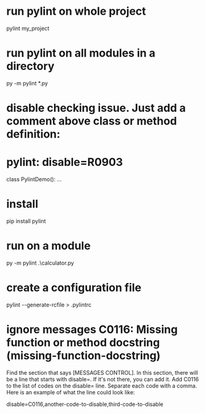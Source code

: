# run pylint on whole project
pylint my_project

# run pylint on all modules in a directory
py -m pylint *.py

# disable checking issue. Just add a comment above class or method definition:
# pylint: disable=R0903
class PylintDemo():
...

# install
pip install pylint

# run on a module
py -m pylint .\calculator.py

# create a configuration file
pylint --generate-rcfile > .pylintrc

# ignore messages C0116: Missing function or method docstring (missing-function-docstring)
Find the section that says [MESSAGES CONTROL]. In this section, there will be a line that starts with disable=. If it's not there, you can add it.
Add C0116 to the list of codes on the disable= line. Separate each code with a comma. Here is an example of what the line could look like:

disable=C0116,another-code-to-disable,third-code-to-disable
